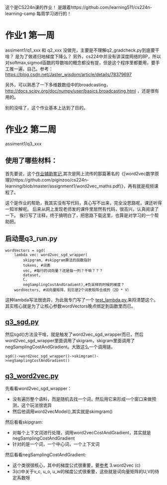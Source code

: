 这个是CS224n课的作业！
是跟着https://github.com/learning511/cs224n-learning-camp 每周学习进行的！

# 作业1 第一周
assiment1/q1_xxx 和 q2_xxx
没做完，主要是不理解q2_gradcheck.py到底要干啥？
是为了做递归地梯度下降么？
另外，cs224中并没有讲深度网络的BP，所以对softmax,sigmod函数的导数啥的概念都没有提，但是这个程序里都要用，要手工推一遍，自己。参考：https://blog.csdn.net/Jaster_wisdom/article/details/78379697

另外，可以熟悉了一下多维数数组中的broadcasting，http://docs.scipy.org/doc/numpy/user/basics.broadcasting.html ，还是很有用的。

别的没啥了，这个作业基本上达到了目的。

# 作业2 第二周
assiment1/q3_xxx

## 使用了哪些材料：
首先要说，这个[作业辅助笔记](https://github.com/piginzoo/cs224n-learning/blob/master/solution/assignment1%20(1.1%2C1.2%2C1.3%2C1.4)/assignment1_soln.pdf),其次是网上流传的那篇著名的《[word2vec数学原理](https://github.com/piginzoo/cs224n-learning/blob/master/assignment1/word2vec_maths.pdf)》，再有就是视频课程了。

这个是作业的帮助，我其实没有写代码，真心写不出来，完全没思路呢，课还听得一知半解呢。
后来从网上发现老师发的课件里居然有代码，很高兴，认真阅读了一下。
挨行写了注释，终于搞明白了，把思路下载这里，也算是对学习的一个帮助把。

## 启动是q3_run.py
```
wordVectors = sgd(
    lambda vec: word2vec_sgd_wrapper(
        skipgram, #skipgram算法的函数指针
        tokens, #词表
        vec, #每行的词向量？还是每一列？干嘛？？？
        dataset, 
        C,
        negSamplingCostAndGradient),#负采样的时候的梯度？
    wordVectors, #词向量矩阵，别忘是2个词表矩阵合成的（2D * V）

```
这种lambda写法很诡异，为此我专门写了一个 [test_lambda.py](https://github.com/piginzoo/cs224n-learning/blob/master/assignment1/test/test_lambda.py),来捋清楚这个。
其实核心就是为了让核心参数wordVectors晚点绑定到函数里而已。

## [q3_sgd.py](https://github.com/piginzoo/cs224n-learning/blob/master/assignment1/q3_sgd.py)

然后sgd()方法没干啥，就是触发了word2vec_sgd_wrapper而已，然后word2vec_sgd_wrapper里面调用了skigram，skigram里面调用了negSamplingCostAndGradient。大致这么一个调用链。

```sgd()->word2vec_sgd_wrapper()->skimgram()->negSamplingCostAndGradient()```

## [q3_word2vec.py](https://github.com/piginzoo/cs224n-learning/blob/master/assignment1/q3_word2vec.py#1)

先看看word2vec_sgd_wrapper：
- 没有遍历整个语料，而是随机去找一个词，然后用它来形成一个窗口来做预测，这个玩法很诡异
- 然后他调用word2vecModel(),其实就是skimgram()

然后看看skipgram:
- 对每个上下文词进行处理，调用word2vecCostAndGradient，其实就是negSamplingCostAndGradient
- 针对的是一个词，一个中心词，一个上下文词

然后看看negSamplingCostAndGradient:
- 这个类很很核心，其中的梯度公式很重要，要[参考](https://github.com/piginzoo/cs224n-learning/blob/master/solution/assignment1%20(1.1%2C1.2%2C1.3%2C1.4)/assignment1_soln.pdf) 3.word2vec (c)
- 3(c)中关于v_c, u_o, u_w的梯度公式很重要，这些就是词向量矩阵的U,V的待定系数呀


